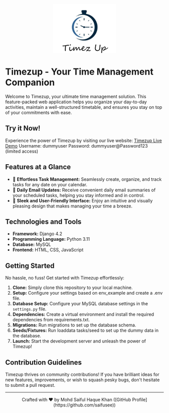 <p align="center">
  <img src="tasks/static/tasks/images/favicon.png" alt="Timezup Logo" width="200">
</p>

# Timezup - Your Time Management Companion

Welcome to Timezup, your ultimate time management solution. This feature-packed web application helps you organize your day-to-day activities, maintain a well-structured timetable, and ensures you stay on top of your commitments with ease.

## Try it Now!

Experience the power of Timezup by visiting our live website: [Timezup Live Demo](http://saifusee.pythonanywhere.com)
Username: dummyuser
Password: dummyuser@Password123 (limited access)

## Features at a Glance

- 📅 **Effortless Task Management:** Seamlessly create, organize, and track tasks for any date on your calendar.
- 📧 **Daily Email Updates:** Receive convenient daily email summaries of your scheduled tasks, helping you stay informed and in control.
- 🎨 **Sleek and User-Friendly Interface:** Enjoy an intuitive and visually pleasing design that makes managing your time a breeze.


## Technologies and Tools

- **Framework:** Django 4.2
- **Programming Language:** Python 3.11
- **Database:** MySQL
- **Frontend:** HTML, CSS, JavaScript

## Getting Started

No hassle, no fuss! Get started with Timezup effortlessly:

1. **Clone:** Simply clone this repository to your local machine.
2. **Setup:** Configure your settings based on env_example and create a .env file.
3. **Database Setup:** Configure your MySQL database settings in the `settings.py` file.
4. **Dependencies:** Create a virtual environment and install the required dependencies from requirements.txt.
5. **Migrations:** Run migrations to set up the database schema.
6. **Seeds/Fixtures:** Run loaddata tasks/seed to set up the dummy data in the database.
7. **Launch:** Start the development server and unleash the power of Timezup!

## Contribution Guidelines

Timezup thrives on community contributions! If you have brilliant ideas for new features, improvements, or wish to squash pesky bugs, don't hesitate to submit a pull request.

---

<p align="center">
  Crafted with ❤️ by Mohd Saiful Haque Khan ([GitHub Profile](https://github.com/saifusee))
</p>

